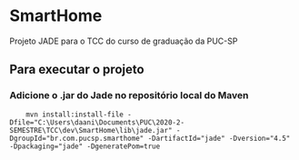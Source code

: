# SmartHome
Projeto JADE para o TCC do curso de graduação da PUC-SP

## Para executar o projeto

### Adicione o .jar do Jade no repositório local do Maven
```DOS
	mvn install:install-file -Dfile="C:\Users\daani\Documents\PUC\2020-2-SEMESTRE\TCC\dev\SmartHome\lib\jade.jar" -DgroupId="br.com.pucsp.smarthome" -DartifactId="jade" -Dversion="4.5" -Dpackaging="jade" -DgeneratePom=true
```